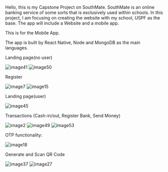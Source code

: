 Hello, this is my Capstone Project on SouthMate. SouthMate is an online banking service of some sorts that is exclusively used within schools. In this project, I am focusing on creating the website with my school, USPF as the base. The app will include a Website and a mobile app.

This is for the Mobile App.

The app is built by React Native, Node and MongoDB as the main languages.

Landing page(no user)

![image41](https://github.com/thefappybird/SouthMate-App/assets/65710064/2b96368f-5c1b-42c3-a2d0-86f92bf19236)
![image50](https://github.com/thefappybird/SouthMate-App/assets/65710064/dbc58dfb-ed6e-4017-b56d-0a8a21ed8b5c)

Register

![image7](https://github.com/thefappybird/SouthMate-App/assets/65710064/36a97ab7-5ea4-447b-b6c6-e628fcf987a9)
![image15](https://github.com/thefappybird/SouthMate-App/assets/65710064/70753f4a-8b5f-4de4-986a-23a9a8937ec3)

Landing page(user)

![image45](https://github.com/thefappybird/SouthMate-App/assets/65710064/cf20a1af-fc32-4b18-8e07-541364cf37fd)

Transactions (Cash-in/out, Register Bank, Send Money)

![image2](https://github.com/thefappybird/SouthMate-App/assets/65710064/71d17761-d7a2-4b1a-b88d-9265598b5e58)
![image49](https://github.com/thefappybird/SouthMate-App/assets/65710064/b11043b1-9dfd-4a6b-931b-beb3c2945713)
![image53](https://github.com/thefappybird/SouthMate-App/assets/65710064/3ce8a527-62ed-42aa-803e-76354e4a318f)

OTP functionality:

![image18](https://github.com/thefappybird/SouthMate-App/assets/65710064/13641c21-f211-4f9f-988f-d7ad0eb706eb)

Generate and Scan QR Code

![image37](https://github.com/thefappybird/SouthMate-App/assets/65710064/a9d8e430-92e0-4e1c-b4f5-f054d7d93768)
![image27](https://github.com/thefappybird/SouthMate-App/assets/65710064/e75812d6-87b1-42d1-a4ff-68ad2a202693)
